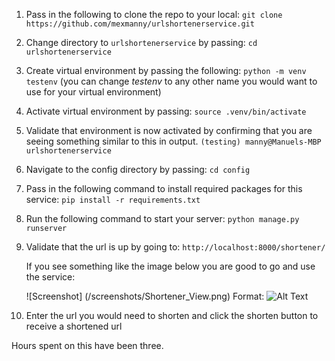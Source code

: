 1. Pass in the following to clone the repo to your local:
    `git clone https://github.com/mexmanny/urlshortenerservice.git`

2. Change directory to `urlshortenerservice` by passing:
    `cd urlshortenerservice`

4. Create virtual environment by passing the following:
    `python -m venv testenv` (you can change *testenv* to any other name you would want to use for your virtual environment)

5. Activate virtual environment by passing:
    `source .venv/bin/activate`

6. Validate that environment is now activated by confirming that you are seeing something similar to this in output.
   `(testing) manny@Manuels-MBP urlshortenerservice`

7. Navigate to the config directory by passing:
    `cd config`
8. Pass in the following command to install required packages for this service:
    `pip install -r requirements.txt`

9. Run the following command to start your server:
    `python manage.py runserver`
10. Validate that the url is up by going to:
    `http://localhost:8000/shortener/`
    
    If you see something like the image below you are good to go and use the service:
    
    ![Screenshot] (/screenshots/Shortener_View.png)
    Format: ![Alt Text](url)

11. Enter the url you would need to shorten and click the shorten button to receive a shortened url

Hours spent on this have been three.

